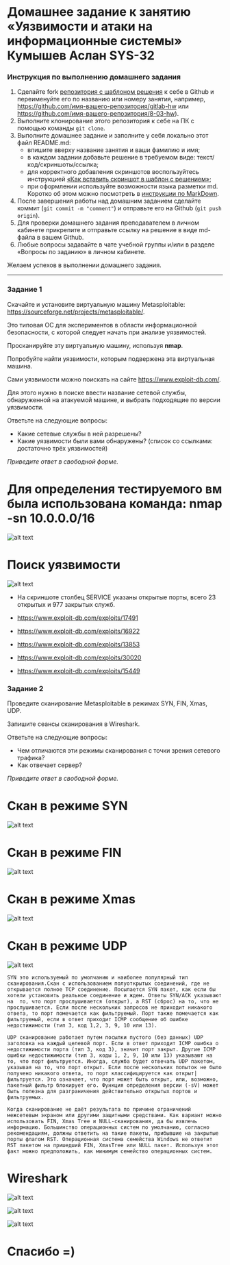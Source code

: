 # Домашнее задание к занятию «Уязвимости и атаки на информационные системы» Кумышев Аслан SYS-32

### Инструкция по выполнению домашнего задания

1. Сделайте fork [репозитория c шаблоном решения](https://github.com/netology-code/sys-pattern-homework) к себе в Github и переименуйте его по названию или номеру занятия, например, https://github.com/имя-вашего-репозитория/gitlab-hw или https://github.com/имя-вашего-репозитория/8-03-hw).
2. Выполните клонирование этого репозитория к себе на ПК с помощью команды `git clone`.
3. Выполните домашнее задание и заполните у себя локально этот файл README.md:
   - впишите вверху название занятия и ваши фамилию и имя;
   - в каждом задании добавьте решение в требуемом виде: текст/код/скриншоты/ссылка;
   - для корректного добавления скриншотов воспользуйтесь инструкцией [«Как вставить скриншот в шаблон с решением»](https://github.com/netology-code/sys-pattern-homework/blob/main/screen-instruction.md);
   - при оформлении используйте возможности языка разметки md. Коротко об этом можно посмотреть в [инструкции по MarkDown](https://github.com/netology-code/sys-pattern-homework/blob/main/md-instruction.md).
4. После завершения работы над домашним заданием сделайте коммит (`git commit -m "comment"`) и отправьте его на Github (`git push origin`).
5. Для проверки домашнего задания преподавателем в личном кабинете прикрепите и отправьте ссылку на решение в виде md-файла в вашем Github.
6. Любые вопросы задавайте в чате учебной группы и/или в разделе «Вопросы по заданию» в личном кабинете.

Желаем успехов в выполнении домашнего задания.

------

### Задание 1

Скачайте и установите виртуальную машину Metasploitable: https://sourceforge.net/projects/metasploitable/.

Это типовая ОС для экспериментов в области информационной безопасности, с которой следует начать при анализе уязвимостей.

Просканируйте эту виртуальную машину, используя **nmap**.

Попробуйте найти уязвимости, которым подвержена эта виртуальная машина.

Сами уязвимости можно поискать на сайте https://www.exploit-db.com/.

Для этого нужно в поиске ввести название сетевой службы, обнаруженной на атакуемой машине, и выбрать подходящие по версии уязвимости.

Ответьте на следующие вопросы:

- Какие сетевые службы в ней разрешены?
- Какие уязвимости были вами обнаружены? (список со ссылками: достаточно трёх уязвимостей)
  
*Приведите ответ в свободной форме.*  

# Для определения тестируемого вм была использована команда: nmap -sn 10.0.0.0/16 

![alt text](https://github.com/sAslank/ataki-na-info-sistemy/blob/main/Img/Скриншот%2011-10-2024%20023736.jpg)

# Поиск уязвимости
![alt text](https://github.com/sAslank/ataki-na-info-sistemy/blob/main/Img/Службы%20которые%20работают.jpg)

 * На скриншоте столбец SERVICE указаны открытые порты, всего 23 открытых и 977 закрытых служб.

* https://www.exploit-db.com/exploits/17491
* https://www.exploit-db.com/exploits/16922
* https://www.exploit-db.com/exploits/13853
* https://www.exploit-db.com/exploits/30020
* https://www.exploit-db.com/exploits/15449




### Задание 2

Проведите сканирование Metasploitable в режимах SYN, FIN, Xmas, UDP.

Запишите сеансы сканирования в Wireshark.

Ответьте на следующие вопросы:

- Чем отличаются эти режимы сканирования с точки зрения сетевого трафика?
- Как отвечает сервер?

*Приведите ответ в свободной форме.*

# Скан в режиме SYN
![alt text](https://github.com/sAslank/ataki-na-info-sistemy/blob/main/Img/SYN.jpg)

# Скан в режиме FIN
![alt text](https://github.com/sAslank/ataki-na-info-sistemy/blob/main/Img/FIN.jpg)

# Скан в режиме Xmas
![alt text](https://github.com/sAslank/ataki-na-info-sistemy/blob/main/Img/Xmas.jpg)

# Скан в режиме UDP
![alt text](https://github.com/sAslank/ataki-na-info-sistemy/blob/main/Img/UPD.jpg)

`SYN это используемый по умолчанию и наиболее популярный тип сканирования.Cкан с использованием полуоткрытых соединений, где не открывается полное TCP соединение. Посылается SYN пакет, как если бы хотели установить реальное соединение и ждем. Ответы SYN/ACK указывают на 
то, что порт прослушивается (открыт), а RST (сброс) на то, что не прослушивается. Если после нескольких запросов не приходит никакого ответа, то порт помечается как фильтруемый. Порт также помечается как фильтруемый, если в ответ приходит ICMP сообщение об ошибке недостижимости (тип 3, код 1,2, 3, 9, 10 или 13).`

`UDP сканирование работает путем посылки пустого (без данных) UDP заголовка на каждый целевой порт. Если в ответ приходит ICMP ошибка о недостижимости порта (тип 3, код 3), значит порт закрыт. Другие ICMP ошибки недостижимости (тип 3, коды 1, 2, 9, 10 или 13) указывают на то, что порт фильтруется. Иногда, служба будет отвечать UDP пакетом, указывая на то, что порт открыт. Если после нескольких попыток не было получено никакого ответа, то порт классифицируется как открыт|фильтруется. Это означает, что порт может быть открыт, или, возможно, пакетный фильтр блокирует его. Функция определения версии (-sV) может быть полезна для разграничения действительно открытых портов и фильтруемых.`

`Когда сканирование не даёт результата по причине ограничений межсетевым экраном или другими защитными средствами. Как вариант можно использовать FIN, Xmas Tree и NULL-сканирования, да бы извлечь информацию. Большинство операционных систем по умолчанию, согласно рекомендациям, должны ответить на такие пакеты, прибывшие на закрытые порты флагом RST. Операционная система семейства Windows не ответит RST пакетом на пришедший FIN, XmasTree или NULL пакет. Используя этот факт можно предположить, как минимум семейство операционных систем.`

# Wireshark
![alt text](https://github.com/sAslank/ataki-na-info-sistemy/blob/main/Img/Скриншот%2011-10-2024%20060218.jpg)

![alt text](https://github.com/sAslank/ataki-na-info-sistemy/blob/main/Img/Скриншот%2011-10-2024%20055951.jpg)

![alt text](https://github.com/sAslank/ataki-na-info-sistemy/blob/main/Img/Скриншот%2011-10-2024%20062628.jpg)

# Спасибо =)
